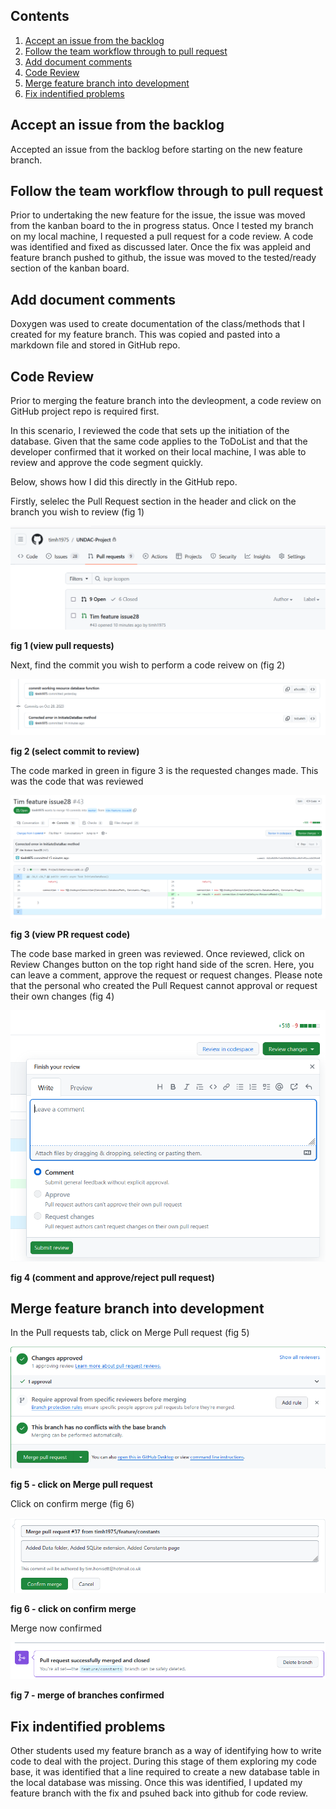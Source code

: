 ## Contents
1. [Accept an issue from the backlog](#accept-an-issue-from-the-backlog)
2. [Follow the team workflow through to pull request](#follow-the-team-workflow-through-to-pull-request)
3. [Add document comments](#add-document-comments)
4. [Code Review](#code_review)
5. [Merge feature branch into development](#merge-feature-branch-into-development)
6. [Fix indentified problems](#fix-identified-problems)


## Accept an issue from the backlog

Accepted an issue from the backlog before starting on the new feature branch.

## Follow the team workflow through to pull request

Prior to undertaking the new feature for the issue, the issue was moved from the kanban board to the in progress status.  Once I tested my branch on my local machine, I requested a pull request for a code review. A code was identified and fixed as discussed later. Once the fix was appleid and feature branch pushed to github, the issue was moved to the tested/ready section of the kanban board.

## Add document comments

Doxygen was used to create documentation of the class/methods that I created for my feature branch.  This was copied and pasted into a markdown file and stored in GitHub repo.

## Code Review

Prior to merging the feature branch into the devleopment, a code review on GitHub project repo is required first.

In this scenario, I reviewed the code that sets up the initiation of the database. Given that the same code applies to the ToDoList and that the developer confirmed that it worked on their local machine, I was able to review and approve the code segment quickly.

Below, shows how I did this directly in the GitHub repo.

Firstly, selelec the Pull Request section in the header and click on the branch you wish to review (fig 1)

![](images/git-see-pull-request.png "")

**fig 1 (view pull requests)**

Next, find the commit you wish to perform a code reivew on (fig 2)

![](images/git-select-code-to-review.png "")

**fig 2 (select commit to review)**

The code marked in green in figure 3 is the requested changes made. This was the code that was reviewed

![](images/git-review-code.png "")

**fig 3 (view PR request code)**

The code base marked in green was reviewed.  Once reviewed, click on Review Changes button on the top right hand side of the scren. Here, you can leave a comment, approve the request or request changes. Please note that the personal who created the Pull Request cannot approval or request their own changes (fig 4)

![](images/git-leave-review.png "")

**fig 4 (comment and approve/reject pull request)**


## Merge feature branch into development 

In the Pull requests tab, click on Merge Pull request (fig 5)

![](images/github-merge-request.png "")

**fig 5 - click on Merge pull request**

Click on confirm merge (fig 6)

![](images/github-confirm-merge.png "")

**fig 6 - click on confirm merge**

Merge now confirmed

![](images/github-merge-confirmed.png "")

**fig 7 - merge of branches confirmed**

## Fix indentified problems

Other students used my feature branch as a way of identifying how to write code to deal with the project. During this stage of them exploring my code base, it was identified that a line required to create a new database table in the local database was missing. Once this was identified, I updated my feature branch with the fix and psuhed back into github for code review.
